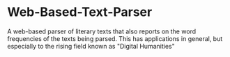 # Web-Based-Text-Parser
A web-based parser of literary texts that also reports on the word frequencies of the texts being parsed. This has applications in general, but especially to the rising field known as "Digital Humanities"

